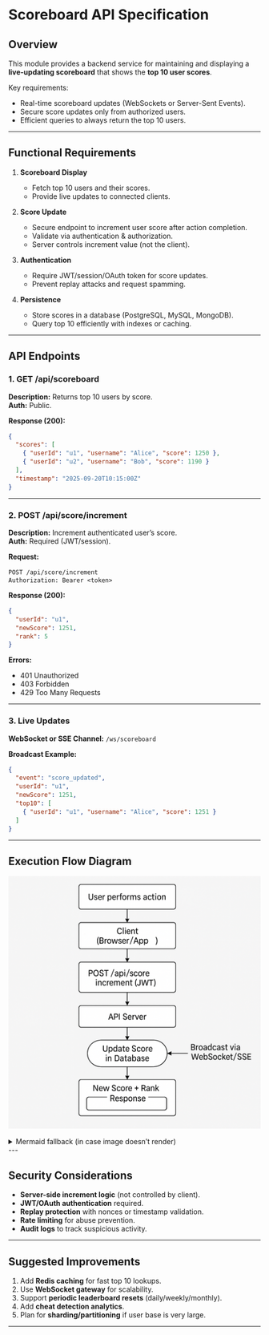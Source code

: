 # Scoreboard API Specification

## Overview
This module provides a backend service for maintaining and displaying a **live-updating scoreboard** that shows the **top 10 user scores**.

Key requirements:
- Real-time scoreboard updates (WebSockets or Server-Sent Events).
- Secure score updates only from authorized users.
- Efficient queries to always return the top 10 users.

---

## Functional Requirements

1. **Scoreboard Display**
    - Fetch top 10 users and their scores.
    - Provide live updates to connected clients.

2. **Score Update**
    - Secure endpoint to increment user score after action completion.
    - Validate via authentication & authorization.
    - Server controls increment value (not the client).

3. **Authentication**
    - Require JWT/session/OAuth token for score updates.
    - Prevent replay attacks and request spamming.

4. **Persistence**
    - Store scores in a database (PostgreSQL, MySQL, MongoDB).
    - Query top 10 efficiently with indexes or caching.

---

## API Endpoints

### 1. GET /api/scoreboard
**Description:** Returns top 10 users by score.  
**Auth:** Public.

**Response (200):**
```json
{
  "scores": [
    { "userId": "u1", "username": "Alice", "score": 1250 },
    { "userId": "u2", "username": "Bob", "score": 1190 }
  ],
  "timestamp": "2025-09-20T10:15:00Z"
}
```

---

### 2. POST /api/score/increment
**Description:** Increment authenticated user’s score.  
**Auth:** Required (JWT/session).

**Request:**
```http
POST /api/score/increment
Authorization: Bearer <token>
```

**Response (200):**
```json
{
  "userId": "u1",
  "newScore": 1251,
  "rank": 5
}
```

**Errors:**
- 401 Unauthorized
- 403 Forbidden
- 429 Too Many Requests

---

### 3. Live Updates
**WebSocket or SSE Channel:** `/ws/scoreboard`

**Broadcast Example:**
```json
{
  "event": "score_updated",
  "userId": "u1",
  "newScore": 1251,
  "top10": [
    { "userId": "u1", "username": "Alice", "score": 1251 }
  ]
}
```

---

## Execution Flow Diagram

![Execution Flow](diagram.png)

<details>
<summary>Mermaid fallback (in case image doesn’t render)</summary>

```mermaid
flowchart TD
    A[User performs action] --> B[Client (Browser/App)]
    B -->|POST /api/score/increment (JWT)| C[API Server]
    C --> D[Auth & Validation]
    D --> E[Update Score in Database]
    E --> F[New Score + Rank Response]
    F --> B
    C --> G[Broadcast via WebSocket/SSE]
    G --> H[All Connected Clients]
```
</details>
---

## Security Considerations
- **Server-side increment logic** (not controlled by client).
- **JWT/OAuth authentication** required.
- **Replay protection** with nonces or timestamp validation.
- **Rate limiting** for abuse prevention.
- **Audit logs** to track suspicious activity.

---

## Suggested Improvements
1. Add **Redis caching** for fast top 10 lookups.
2. Use **WebSocket gateway** for scalability.
3. Support **periodic leaderboard resets** (daily/weekly/monthly).
4. Add **cheat detection analytics**.
5. Plan for **sharding/partitioning** if user base is very large.

---
